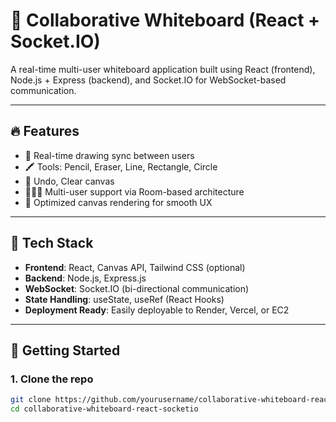 # 🎨 Collaborative Whiteboard (React + Socket.IO)

A real-time multi-user whiteboard application built using React (frontend), Node.js + Express (backend), and Socket.IO for WebSocket-based communication.

---

## 🔥 Features

- 🎯 Real-time drawing sync between users
- 🖍️ Tools: Pencil, Eraser, Line, Rectangle, Circle
- 🔄 Undo, Clear canvas
- 🧑‍🤝‍🧑 Multi-user support via Room-based architecture
- 🧠 Optimized canvas rendering for smooth UX

---

## 📁 Tech Stack

- **Frontend**: React, Canvas API, Tailwind CSS (optional)
- **Backend**: Node.js, Express.js
- **WebSocket**: Socket.IO (bi-directional communication)
- **State Handling**: useState, useRef (React Hooks)
- **Deployment Ready**: Easily deployable to Render, Vercel, or EC2

---

## 🚀 Getting Started

### 1. Clone the repo

```bash
git clone https://github.com/yourusername/collaborative-whiteboard-react-socketio.git
cd collaborative-whiteboard-react-socketio
